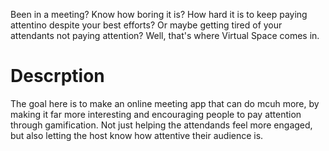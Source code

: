 Been in a meeting? Know how boring it is? How hard it is to keep paying attentino despite your best efforts? Or maybe getting tired of your attendants not paying attention? Well, that's where Virtual Space comes in.

# Descrption

The goal here is to make an online meeting app that can do mcuh more, by making it far more interesting and encouraging people to pay attention through gamification. Not just helping the attendands feel more engaged, but also letting the host know how attentive their audience is.